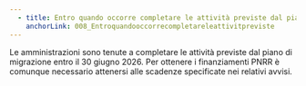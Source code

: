 ```yaml
---
  - title: Entro quando occorre completare le attività previste dal piano di migrazione?
    anchorLink: 008_Entroquandooccorrecompletareleattivitpreviste
---
```


Le amministrazioni sono tenute a completare le attività previste dal piano di migrazione entro il 30 giugno 2026. Per ottenere i finanziamenti PNRR è comunque necessario attenersi alle scadenze specificate nei relativi avvisi.